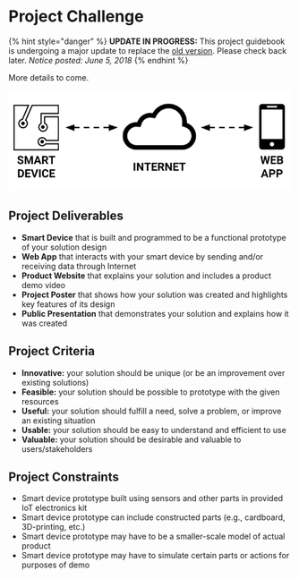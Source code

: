 # Project Challenge

{% hint style="danger" %}
**UPDATE IN PROGRESS:** This project guidebook is undergoing a major update to replace the [old version](https://docs.idew.org/internet-of-things-project/). Please check back later. _Notice posted: June 5, 2018_
{% endhint %}

More details to come.

![](../.gitbook/assets/smart-device-system.png)

## Project Deliverables

* **Smart Device** that is built and programmed to be a functional prototype of your solution design
* **Web App** that interacts with your smart device by sending and/or receiving data through Internet
* **Product Website** that explains your solution and includes a product demo video
* **Project Poster** that shows how your solution was created and highlights key features of its design
* **Public Presentation** that demonstrates your solution and explains how it was created

## Project Criteria

* **Innovative:** your solution should be unique \(or be an improvement over existing solutions\)
* **Feasible:** your solution should be possible to prototype with the given resources
* **Useful:** your solution should fulfill a need, solve a problem, or improve an existing situation
* **Usable:** your solution should be easy to understand and efficient to use
* **Valuable:** your solution should be desirable and valuable to users/stakeholders

## Project Constraints

* Smart device prototype built using sensors and other parts in provided IoT electronics kit​
* Smart device prototype can include constructed parts \(e.g., cardboard, 3D-printing, etc.\)
* Smart device prototype may have to be a smaller-scale model of actual product
* Smart device prototype may have to simulate certain parts or actions for purposes of demo

